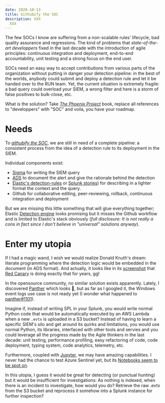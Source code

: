 ```yaml
---
date: 2020-10-13
title: Githubify the SOC
description: XXX
  XXX
---
```


The few SOCs I know are suffering from a non-scalable rules' lifecycle, bad quality assurance and regressions. The kind of problems that *state-of-the-art developpers* fixed in the last decade with the introduction of agile principles: continuous integration and deployment, end-to-end accountability, unit testing and a strong focus on the end user.

SOCs need an easy way to accept contributions from various parts of the organization without putting in danger your detection pipeline: in the best of the worlds, anybody could submit and deploy a detection rule and let it be handed over to the RUN team. Yet, the current situation is extremely fragile: a bad query could overload your SIEM, a wrong filter and here is a storm of false positives to bulk-close, etc.

What is the solution? Take [*The Phoenix Project*](https://www.amazon.com/Phoenix-Project-DevOps-Helping-Business/dp/0988262592)  book, replace all references to "developpers" with "SOC" and voila, you have your roadmap. 

# Needs

To [*githubify the SOC*](https://medium.com/@johnlatwc/the-githubification-of-infosec-afbdbfaad1d1), we are still in need of a complete pipeline: a consistent process from the idea of a detection rule to its deployment in the SIEM.

Individual components exist:
- [Sigma](https://github.com/Neo23x0/sigma) for writing the SIEM query
- [ADS](https://medium.com/palantir/alerting-and-detection-strategy-framework-52dc33722df2) to document the alert and give the rationale behind the detection
- [Elastic's detection-rules](https://github.com/elastic/detection-rules) or  [Splunk stories](https://github.com/splunk/security-content/blob/develop/stories/credential_dumping.yml)) for describing in a lighter format the context and the query.
- Github for collaborative editing, peer-reviewing, rollback, continuous integration and deployment

But we are missing this little something that will glue everything together; Elastic [Detection engine](https://www.elastic.co/blog/elastic-siem-detections) looks promising but it misses the Github workflow and is limited to Elastic's stack obviously (*full disclosure: It is not really a cons in fact since I don't believe in "universal" solutions anyway*).

# Enter my utopia

If I had a magic wand, I wish we would realize Donald Knuth's dream: literate programming where the detection logic would be embedded in the document (in ADS format). And actually, it looks like in its [screenshot](https://redcanary.com/wp-content/uploads/image2-18.png) that [Red Canary](https://redcanary.com/blog/breathing-life-detection-capability/) is doing exactly that for years, gg!

In the opensource community, no similar solution exists apparently. Lately, I discovered [Panther](https://github.com/panther-labs/panther) which looks 🤩, but as far as I googled it, the Windows event logs use case is not ready yet (I wonder what happened to [panther#1101](https://github.com/panther-labs/panther/issues/1101)).

Imagine if, instead of writing SPL in your Splunk, you would write normal Python code that would be automatically executed by an AWS Lambda when a new `.evtx` is uploaded in a S3 bucket? Instead of having to learn a specific SIEM's silo and get around its quirks and limitations, you would use normal Python, its libraries, interfaced with other tools and servies and  you could leverage all the progress made by the Agile thinkers in the last decade: unit testing, performance profiling, easy refactoring of code, code deployment, typing system, code analytics, telemetry, etc.

Furthermore, coupled with [Jupyter](https://jupyter.org), we may have amazing capabilities. I never had the chance to test Azure Sentinel yet, but its [Notebooks seem to be spot on](https://docs.microsoft.com/en-us/azure/sentinel/notebooks).

In this utopia, I guess it would be great for detecting (or punctual hunting) but it would be insufficient for investigations: As nothing is indexed, when there is an incident to investigate, how would you do? Retrieve the raw .evtx from the S3 bucket and reprocess it somehow into a Splunk instance for further inspection?




